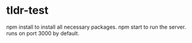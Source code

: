 # tldr-test

npm install to install all necessary packages.
npm start to run the server.
runs on port 3000 by default.
